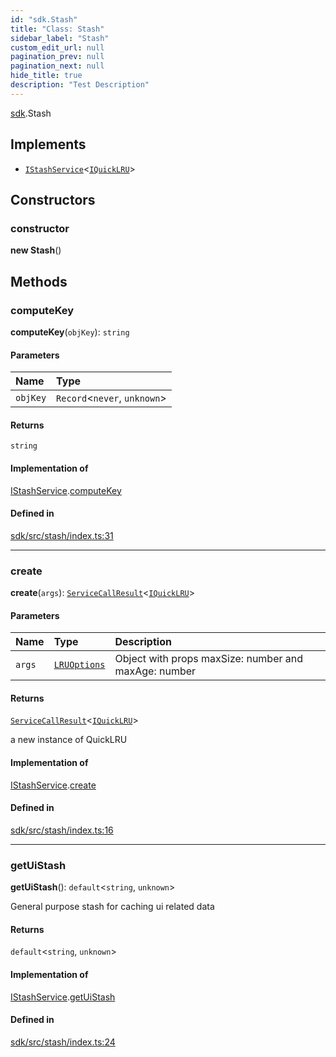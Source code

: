 ```yaml
---
id: "sdk.Stash"
title: "Class: Stash"
sidebar_label: "Stash"
custom_edit_url: null
pagination_prev: null
pagination_next: null
hide_title: true
description: "Test Description"
---
```


[sdk](../namespaces/sdk.md).Stash

## Implements

- [`IStashService`](../interfaces/typings.IStashService.md)<[`IQuickLRU`](../namespaces/sdk.md#iquicklru)\>

## Constructors

### constructor

**new Stash**()

## Methods

### computeKey

**computeKey**(`objKey`): `string`

#### Parameters

| Name | Type |
| :------ | :------ |
| `objKey` | `Record`<`never`, `unknown`\> |

#### Returns

`string`

#### Implementation of

[IStashService](../interfaces/typings.IStashService.md).[computeKey](../interfaces/typings.IStashService.md#computekey)

#### Defined in

[sdk/src/stash/index.ts:31](https://github.com/AKASHAorg/akasha-core/blob/c052f00c/sdk/src/stash/index.ts#L31)

___

### create

**create**(`args`): [`ServiceCallResult`](../namespaces/typings.md#servicecallresult)<[`IQuickLRU`](../namespaces/sdk.md#iquicklru)\>

#### Parameters

| Name | Type | Description |
| :------ | :------ | :------ |
| `args` | [`LRUOptions`](../interfaces/typings.LRUOptions.md) | Object with props maxSize: number and maxAge: number |

#### Returns

[`ServiceCallResult`](../namespaces/typings.md#servicecallresult)<[`IQuickLRU`](../namespaces/sdk.md#iquicklru)\>

a new instance of QuickLRU

#### Implementation of

[IStashService](../interfaces/typings.IStashService.md).[create](../interfaces/typings.IStashService.md#create)

#### Defined in

[sdk/src/stash/index.ts:16](https://github.com/AKASHAorg/akasha-core/blob/c052f00c/sdk/src/stash/index.ts#L16)

___

### getUiStash

**getUiStash**(): `default`<`string`, `unknown`\>

General purpose stash for caching ui related data

#### Returns

`default`<`string`, `unknown`\>

#### Implementation of

[IStashService](../interfaces/typings.IStashService.md).[getUiStash](../interfaces/typings.IStashService.md#getuistash)

#### Defined in

[sdk/src/stash/index.ts:24](https://github.com/AKASHAorg/akasha-core/blob/c052f00c/sdk/src/stash/index.ts#L24)
